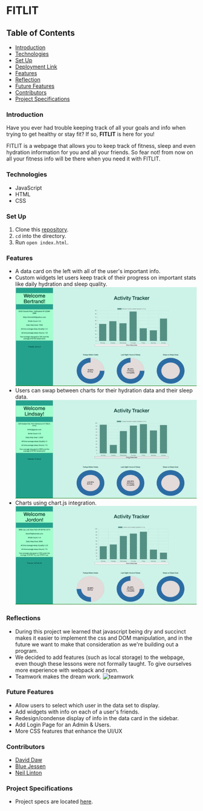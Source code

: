 # FITLIT

## Table of Contents
- [Introduction](#introduction)
- [Technologies](#technologies)
- [Set Up](#set-up)
- [Deployment Link](#deployment-link)
- [Features](#features)
- [Reflection](#reflection)
- [Future Features](#future-features)
- [Contributors](#contributors)
- [Project Specifications](#project-specifications)

### Introduction
Have you ever had trouble keeping track of all your goals and info when trying to get healthy or stay fit? If so, **FITLIT** is here for you!

FITLIT is a webpage that allows you to keep track of fitness, sleep and even hydration information for you and all your friends. So fear not! from now on all your fitness info will be there when you need it with FITLIT.

### Technologies
- JavaScript
- HTML
- CSS

### Set Up
1. Clone this [repository](https://github.com/BlueJessen/FITLIT).
2. `cd` into the directory.
3. Run `open index.html`.

### Features
- A data card on the left with all of the user's important info.
- Custom widgets let users keep track of their progress on important stats like daily hydration and sleep quality.
![Page Layout](/src/images/FITLIT2.gif)
- Users can swap between charts for their hydration data and their sleep data.
![ChartSwap](/src/images/FITLIT1.gif)
- Charts using chart.js integration.
![PageLayout](/src/images/FITLIT3.gif)

### Reflections
- During this project we learned that javascript being dry and succinct makes it easier to implement the css and DOM manipulation, and in the future we want to make that consideration as we're building out a program.
- We decided to add features (such as local storage) to the webpage, even though these lessons were not formally taught. To give ourselves more experience with webpack and npm.
- Teamwork makes the dream work.
![teamwork](https://user-images.githubusercontent.com/99382481/163876131-cc5b620d-540a-4ebd-b4d1-32fcec783c2b.png)


### Future Features
- Allow users to select which user in the data set to display.
- Add widgets with info on each of a user's friends.
- Redesign/condense display of info in the data card in the sidebar.
- Add Login Page for an Admin & Users.
- More CSS features that enhance the UI/UX


### Contributors
- [David Daw](https://github.com/davidhdaw)
- [Blue Jessen](https://github.com/BlueJessen/)
- [Neil Linton](https://github.com/LINTONBNEIL)

### Project Specifications
- Project specs are located [here](https://frontend.turing.edu/projects/Fitlit-part-one.html).
